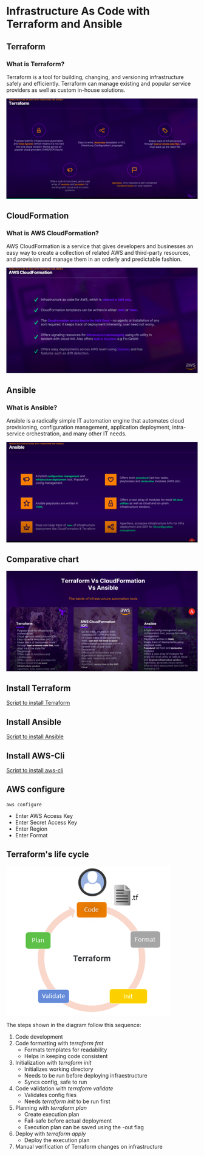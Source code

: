 # Infrastructure As Code with Terraform and Ansible
## Terraform

### What is Terraform?
Terraform is a tool for building, changing, and versioning infrastructure safely and efficiently. Terraform can manage existing and popular service providers as well as custom in-house solutions.


![Terraform keys](assets/Terraform1.png)

## CloudFormation
### What is AWS CloudFormation?
AWS CloudFormation is a service that gives developers and businesses an easy way to create a collection of related AWS and third-party resources, and provision and manage them in an orderly and predictable fashion.

![ClouFormation keys](assets/cf-definition.png)

## Ansible
### What is Ansible?
Ansible is a radically simple IT automation engine that automates cloud provisioning, configuration management, application deployment, intra-service orchestration, and many other IT needs.


![Terraform keys](assets/ans-definition.png)

## Comparative chart
![Terraform keys](assets/iac-compare.png)

## Install Terraform

[Script to install Terraform](https://github.com/castillo9x/installation-scripts/blob/main/linux/terraform/install-terraform.sh)

## Install Ansible

[Script to install Ansible](https://github.com/castillo9x/installation-scripts/blob/main/linux/ansible/install-ansible.sh)

## Install AWS-Cli

[Script to install aws-cli](https://github.com/castillo9x/installation-scripts/blob/main/linux/aws-cli/install-aws-cli.sh)

## AWS configure
`aws configure`
* Enter AWS Access Key
* Enter Secret Access Key
* Enter Region
* Enter Format

## Terraform's life cycle

![Terraform life cycle](assets/tf-life-cycle.png)

The steps shown in the diagram follow this sequence:

1. Code development
2. Code formatting with *terraform fmt*
    * Formats templates for readability
    * Helps in keeping code consistent
3. Initialization with *terraform init*
    * Initializes working directory
    * Needs to be run before deploying infraestructure
    * Syncs config, safe to run
4. Code validation with *terraform validate*
    * Validates config files
    * Needs *terraform init* to be run first
5. Planning with *terraform plan*
    * Create execution plan
    * Fail-safe before actual deployment
    * Execution plan can be saved using the -out flag
6. Deploy with *terraform apply*
    * Deploy the execution plan
7. Manual verification of Terraform changes on infrastructure








